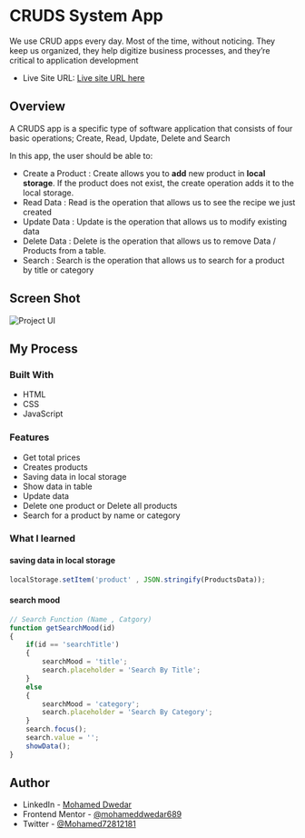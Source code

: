# CRUDS  System  App

We use CRUD apps every day. Most of the time, without noticing. They keep us organized, they help digitize business processes, and they’re critical to application development

- Live Site URL: [Live site URL here](https://mohameddwedar689.github.io/CRUDS-System/)

## Overview

A CRUDS app is a specific type of software application that consists of four basic operations; Create, Read, Update, Delete and Search

In this app, the user should be able to:

- Create a Product : Create allows you to **add** new product in **local storage**. If the product does not exist, the create operation adds it to the local storage.
- Read Data : Read is the operation that allows us to see the recipe we just created
- Update Data : Update is the operation that allows us to modify existing data 
- Delete Data : Delete is the operation that allows us to remove Data / Products from a table.
- Search : Search is the operation that allows us to search for a product by title or category

## Screen Shot

![Project UI](https://user-images.githubusercontent.com/77099631/166859696-901492b5-f82f-41fe-beb8-b6eaaf5722c9.PNG)

## My Process

### Built With

- HTML 
- CSS
- JavaScript

### Features

- Get total prices
- Creates products
- Saving data in local storage
- Show data in table
- Update data
- Delete one product or Delete all products
- Search for a product by name or category

### What I learned

#### saving data in local storage

```javascript
localStorage.setItem('product' , JSON.stringify(ProductsData));
```

#### search mood

```javascript
// Search Function (Name , Catgory)
function getSearchMood(id)
{
    if(id == 'searchTitle')
    {
        searchMood = 'title';
        search.placeholder = 'Search By Title';
    }
    else
    {
        searchMood = 'category';
        search.placeholder = 'Search By Category';
    }
    search.focus();
    search.value = '';
    showData();
}
```

## Author

- LinkedIn - [Mohamed Dwedar](https://www.linkedin.com/in/mohamed-dwedar)
- Frontend Mentor - [@mohameddwedar689](https://www.frontendmentor.io/profile/mohameddwedar689)
- Twitter - [@Mohamed72812181](https://twitter.com/Mohamed72812181?s=09)

